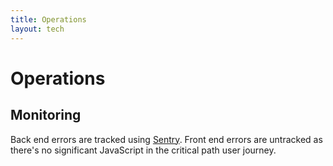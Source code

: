 ```yaml
---
title: Operations
layout: tech
---
```


# Operations

## Monitoring

Back end errors are tracked using [Sentry](https://sentry.io/). Front end errors are untracked as there's no significant JavaScript in the critical path user journey.